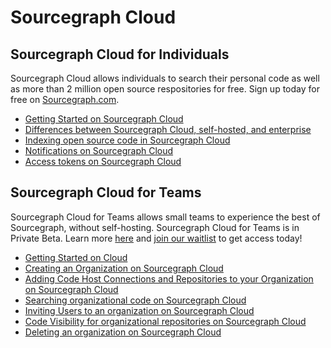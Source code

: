 # Sourcegraph Cloud

## Sourcegraph Cloud for Individuals
Sourcegraph Cloud allows individuals to search their personal code as well as more than 2 million open source respositories for free. Sign up today for free on [Sourcegraph.com](https://sourcegraph.com/sign-up).

- [Getting Started on Sourcegraph Cloud](getting_started_on_cloud.md)
- [Differences between Sourcegraph Cloud, self-hosted, and enterprise](cloud_ent_on-prem_comparison.md)
- [Indexing open source code in Sourcegraph Cloud](indexing_open_source_code.md)
- [Notifications on Sourcegraph Cloud](notifications_on_cloud.md)
- [Access tokens on Sourcegraph Cloud](access_tokens_on_cloud.md)

## Sourcegraph Cloud for Teams
Sourcegraph Cloud for Teams allows small teams to experience the best of Sourcegraph, without self-hosting. Sourcegraph Cloud for Teams is in Private Beta. Learn more [here](https://about.sourcegraph.com/cloud-beta/) and [join our waitlist](https://share.hsforms.com/14OQ3RoPpQTOXvZlUpgx6-A1n7ku) to get access today!

- [Getting Started on Cloud](./organizations/get_started_with_orgs_cloud.md)
- [Creating an Organization on Sourcegraph Cloud](./organizations/creating_your_org_on_cloud.md)
- [Adding Code Host Connections and Repositories to your Organization on Sourcegraph Cloud](./organizations/adding_your_org_repos_to_cloud.md)
- [Searching organizational code on Sourcegraph Cloud](./organizations/searching_org_repo_sourcegraph_cloud.md)
- [Inviting Users to an organization on Sourcegraph Cloud](./organizations/inviting_users_to_org_on_sourcegraph_cloud.md)
- [Code Visibility for organizational repositories on Sourcegraph Cloud](./organizations/creating_your_org_on_cloud.md)
- [Deleting an organization on Sourcegraph Cloud](./organizations/deleting_org_on_cloud.md)
